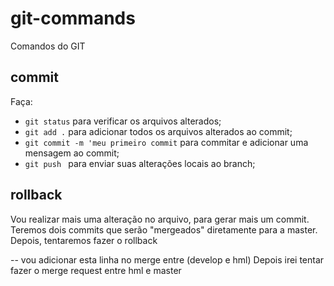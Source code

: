 # git-commands
Comandos do GIT

## commit
Faça:
-  ``git status`` para verificar os arquivos alterados;
- ``git add .`` para adicionar todos os arquivos alterados ao commit;
- ``git commit -m 'meu primeiro commit`` para commitar e adicionar uma mensagem ao commit;
- ``git push `` para enviar suas alterações locais ao branch;

## rollback
Vou realizar mais uma alteração no arquivo, para gerar mais um commit.
Teremos dois commits que serão "mergeados" diretamente para a master. Depois, tentaremos fazer o rollback

-- vou adicionar esta linha no merge entre (develop e hml)
Depois irei tentar fazer o merge request entre hml e master